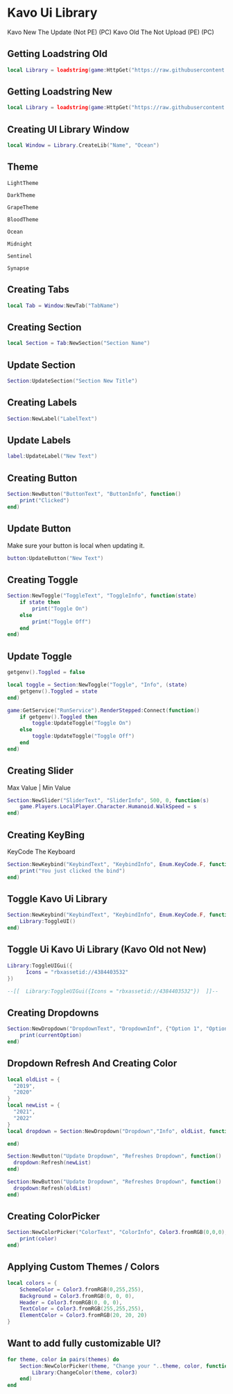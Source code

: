 # Kavo Ui Library
Kavo New The Update (Not PE) (PC)
Kavo Old The Not Upload (PE) (PC)

## Getting Loadstring Old
```lua
local Library = loadstring(game:HttpGet("https://raw.githubusercontent.com/Giangplay/Script/main/Kavo.lua"))()
```

## Getting Loadstring New
```lua
local Library = loadstring(game:HttpGet("https://raw.githubusercontent.com/xHeptc/Kavo-UI-Library/main/source.lua"))()
```

## Creating UI Library Window
```lua
local Window = Library.CreateLib("Name", "Ocean")
```

## Theme
```
LightTheme
```

```
DarkTheme
```

```
GrapeTheme
```

```
BloodTheme
```

```
Ocean
```

```
Midnight
```

```
Sentinel
```

```
Synapse
```

## Creating Tabs
```lua
local Tab = Window:NewTab("TabName")
```

## Creating Section
```lua
local Section = Tab:NewSection("Section Name")
```

## Update Section
```lua
Section:UpdateSection("Section New Title")
```

## Creating Labels
```lua
Section:NewLabel("LabelText")
```

## Update Labels
```lua
label:UpdateLabel("New Text")
```

## Creating Button
```lua
Section:NewButton("ButtonText", "ButtonInfo", function()
    print("Clicked")
end)
```

## Update Button
Make sure your button is local when updating it.
```lua
button:UpdateButton("New Text")
```

## Creating Toggle
```lua
Section:NewToggle("ToggleText", "ToggleInfo", function(state)
    if state then
        print("Toggle On")
    else
        print("Toggle Off")
    end
end)
```

## Update Toggle
```lua
getgenv().Toggled = false

local toggle = Section:NewToggle("Toggle", "Info", (state)
    getgenv().Toggled = state
end)

game:GetService("RunService").RenderStepped:Connect(function()
	if getgenv().Toggled then
		toggle:UpdateToggle("Toggle On")
	else
		toggle:UpdateToggle("Toggle Off")
	end
end)
```

## Creating Slider
Max Value | Min Value
```lua
Section:NewSlider("SliderText", "SliderInfo", 500, 0, function(s)
    game.Players.LocalPlayer.Character.Humanoid.WalkSpeed = s
end)
```

## Creating KeyBing
KeyCode The Keyboard
```lua
Section:NewKeybind("KeybindText", "KeybindInfo", Enum.KeyCode.F, function()
	print("You just clicked the bind")
end)
```

## Toggle Kavo Ui Library
```lua
Section:NewKeybind("KeybindText", "KeybindInfo", Enum.KeyCode.F, function()
	Library:ToggleUI()
end)
```

## Toggle Ui Kavo Ui Library (Kavo Old not New)
```lua
Library:ToggleUIGui({
      Icons = "rbxassetid://4384403532"
})

--[[  Library:ToggleUIGui({Icons = "rbxassetid://4384403532"})  ]]--
```

## Creating Dropdowns
```lua
Section:NewDropdown("DropdownText", "DropdownInf", {"Option 1", "Option 2", "Option 3"}, function(currentOption)
    print(currentOption)
end)
```

## Dropdown Refresh And Creating Color
```lua
local oldList = {
  "2019",
  "2020"
}
local newList = {
  "2021",
  "2022"
}
local dropdown = Section:NewDropdown("Dropdown","Info", oldList, function()

end)

Section:NewButton("Update Dropdown", "Refreshes Dropdown", function()
  dropdown:Refresh(newList)
end)

Section:NewButton("Update Dropdown", "Refreshes Dropdown", function()
  dropdown:Refresh(oldList)
end)
```

## Creating ColorPicker
```lua
Section:NewColorPicker("ColorText", "ColorInfo", Color3.fromRGB(0,0,0), function(color)
    print(color)
end)
```

## Applying Custom Themes / Colors
```lua
local colors = {
    SchemeColor = Color3.fromRGB(0,255,255),
    Background = Color3.fromRGB(0, 0, 0),
    Header = Color3.fromRGB(0, 0, 0),
    TextColor = Color3.fromRGB(255,255,255),
    ElementColor = Color3.fromRGB(20, 20, 20)
}
```

## Want to add fully customizable UI?
```lua
for theme, color in pairs(themes) do
    Section:NewColorPicker(theme, "Change your "..theme, color, function(color3)
        Library:ChangeColor(theme, color3)
    end)
end
```
